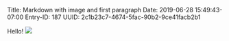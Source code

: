 Title: Markdown with image and first paragraph
Date: 2019-06-28 15:49:43-07:00
Entry-ID: 187
UUID: 2c1b23c7-4674-5fac-90b2-9ce41facb2b1

Hello! ![](/images/rawr.jpg)
